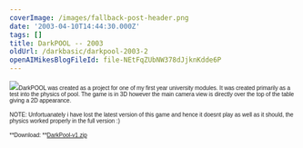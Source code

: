 ```yaml
---
coverImage: /images/fallback-post-header.png
date: '2003-04-10T14:44:30.000Z'
tags: []
title: DarkPOOL -- 2003
oldUrl: /darkbasic/darkpool-2003-2
openAIMikesBlogFileId: file-NEtFqZUbNW378dJjknKdde6P
---
```


![](/wp-content/uploads/Image/darkpool.gif)<font size="1" face="Verdana, Arial, Helvetica, sans-serif">DarkPOOL was created as a project for one of my first year university modules. It was created primarily as a test into the physics of pool. The game is in 3D however the main camera view is directly over the top of the table giving a 2D appearance.</font>

<font size="1" face="Verdana, Arial, Helvetica, sans-serif">NOTE: Unfortuanately i have lost the latest version of this game and hence it doesnt play as well as it should, the physics worked properly in the full version :)</font>

<font size="1" face="Verdana, Arial, Helvetica, sans-serif">**Download: **[DarkPool-v1.zip](https://www.mikecann.blog/Files/DarkPool-v1.zip)
</font>
